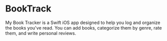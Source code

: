 # BookTrack
My Book Tracker is a Swift iOS app designed to help you log and organize the books you've read. You can add books, categorize them by genre, rate them, and write personal reviews.
